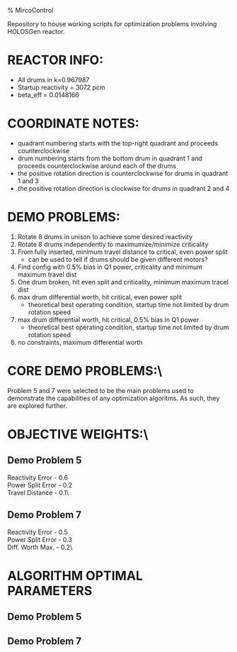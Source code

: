 % MircoControl

Repository to house working scripts for optimization problems involving 
HOLOSGen reactor.

# REACTOR INFO:
* All drums in k=0.967987
* Startup reactivity = 3072 pcm
* beta_eff = 0.0148166

# COORDINATE NOTES:
* quadrant numbering starts with the top-right quadrant and proceeds
counterclockwise
* drum numbering starts from the bottom drum in  quadrant 1 and
proceeds counterclockwise around each of the drums
* the positive rotation direction is counterclockwise for drums in quadrant 1 and 3
* the positive rotation direction is clockwise for drums in quadrant 2 and 4

# DEMO PROBLEMS:
1. Rotate 8 drums in unison to achieve some desired reactivity
2. Rotate 8 drums independently to maximumize/minimize criticality
3. From fully inserted, minimum travel distance to critical, even power split
    * can be used to tell if drums should be given different motors?
4. Find config with 0.5% bias in Q1 power, criticality and minimum maximum travel dist
5. One drum broken, hit even split and criticality, minimum maximum tracel dist
6. max drum differential worth, hit critical, even power split
    * theoretical best operating condition, startup time not limited by drum rotation speed
7. max drum differential worth, hit critical, 0.5% bias in Q1 power
    * theoretical best operating condition, startup time not limited by drum rotation speed
8. no constraints, maximum differential worth

# CORE DEMO PROBLEMS:\
Problem 5 and 7 were selected to be the main problems used to demonstrate the capabilities of any
optimization algoritms.
As such, they are explored further.

# OBJECTIVE WEIGHTS:\
## Demo Problem 5
   Reactivity Error  - 0.6\
   Power Split Error - 0.2\
   Travel Distance   - 0.1\
## Demo Problem 7
   Reactivity Error  - 0.5\
   Power Split Error - 0.3\
   Diff. Worth Max.  - 0.2\

# ALGORITHM OPTIMAL PARAMETERS
## Demo Problem 5

## Demo Problem 7


